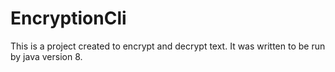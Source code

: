 # EncryptionCli

This is a project created to encrypt and decrypt text. It was written to be run by java version 8.
